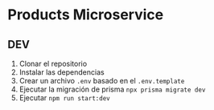 # Products Microservice

## DEV

1. Clonar el repositorio
2. Instalar las dependencias
3. Crear un archivo `.env` basado en el `.env.template`
4. Ejecutar la migración de prisma `npx prisma migrate dev`
5. Ejecutar `npm run start:dev`
